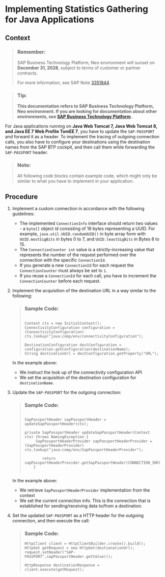 <!-- loio05a07108d34540d39b8a79e2caf96c8c -->

# Implementing Statistics Gathering for Java Applications



## Context

> ### Remember:  
> SAP Business Technology Platform, Neo environment will sunset on **December 31, 2028**, subject to terms of customer or partner contracts.
> 
> For more information, see SAP Note [3351844](https://me.sap.com/notes/3351844).

> ### Tip:  
> **This documentation refers to SAP Business Technology Platform, Neo environment. If you are looking for documentation about other environments, see [SAP Business Technology Platform](https://help.sap.com/docs/btp/sap-business-technology-platform/sap-business-technology-platform?version=Cloud) .**

For Java applications running on **Java Web Tomcat 7, Java Web Tomcat 8, and Java EE 7 Web Profile TomEE 7**, you have to update the `SAP-PASSPORT` and forward it as a header. To implement the tracing of outgoing connection calls, you also have to configure your destinations using the destination names from the SAP BTP cockpit, and then call them while forwarding the `SAP-PASSPORT` header.

> ### Note:  
> All following code blocks contain example code, which might only be similar to what you have to implement in your application.



## Procedure

1.  Implement а custom connection in accordance with the following guidelines:

    -   The implemented `ConnectionInfo` interface should return two values - a `byte[]` object id consisting of 16 bytes representing a UUID. For example, `java.util.UUID.randomUUID()` in byte array form with `UUID.mostSigBits` in bytes 0 to 7, and `UUID.leastSigBits` in Bytes 8 to 15.
    -   The `ConnectionCounter int` value is a strictly-increasing value that represents the number of the request performed over the connection with the specific `ConnectionId`.
    -   If you generate a new `ConnectionId` for each request the `ConnectionCounter` must always be set to `1`.
    -   If you reuse a `ConnectionId` for each call, you have to increment the `ConnectionCounter` before each request.

2.  Implement the acquisition of the destination URL in a way similar to the following:

    > ### Sample Code:  
    > ```
    > 
    > Context ctx = new InitialContext();
    > ConnectivityConfiguration configuration = (ConnectivityConfiguration) ctx.lookup("java:comp/env/connectivityConfiguration");
    > 
    > DestinationConfiguration destConfiguration = configuration.getConfiguration(destinationName);
    > String destinationUrl = destConfiguration.getProperty("URL");
    > 
    > ```

    In the example above:

    -   We instruct the look up of the connectivity configuration API
    -   We set the acquisition of the destination configuration for `destinationName`.

3.  Update the `SAP-PASSPORT` for the outgoing connection:

    > ### Sample Code:  
    > ```
    > 
    > SapPassportHeader sapPassportHeader = updateSapPassportHeader(ctx);
    > 
    > private SapPassportHeader updateSapPassportHeader(Context ctx) throws NamingException {
    >      SapPassportHeaderProvider sapPassportHeaderProvider = (SapPassportHeaderProvider) ctx.lookup("java:comp/env/SapPassportHeaderProvider");
    >     
    >         return sapPassportHeaderProvider.getSapPassportHeader(CONNECTION_INFO);
    >     }
    > 
    > ```
    > 
    > ```
    > 
    > ```

    In the example above:

    -   We retrieve `SapPassportHeaderProvider` implementation from the context
    -   We set the current connection info. This is the connection that is established for sending/receiving data to/from a destination.

4.  Set the updated `SAP-PASSPORT` as a HTTP header for the outgoing connection, and then execute the call:

    > ### Sample Code:  
    > ```
    > HttpClient client = HttpClientBuilder.create().build();
    > HttpGet getRequest = new HttpGet(destionationUrl);
    > request.setHeader("SAP-PASSPORT",sapPassportHeader.getValue());
    > 
    > HttpResponse destinationResponse = client.execute(getRequest);
    > 
    > ```


